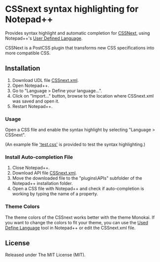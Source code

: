 # CSSnext syntax highlighting for Notepad++ 
Provides syntax highlight and automatic completion for [CSSNext](http://cssnext.io/), using Notepad++'s [User Defined Language](http://udl20.weebly.com/).

CSSNext is a PostCSS plugin that transforms new CSS specifications into more compatible CSS.

## Installation
1. Download UDL file [CSSnext.xml](https://raw.githubusercontent.com/raohmaru/cssnext-npp-udl/master/CSSnext.xml).
2. Open Notepad++.
3. Go to "Language > Define your language...".
4. Click on "Import..." button, browse to the location where CSSnext.xml was saved and open it.
5. Restart Notepad++.

### Usage
Open a CSS file and enable the syntax highlight by selecting "Language > CSSnext".

(An example file ['test.css'](https://raw.githubusercontent.com/raohmaru/cssnext-npp-udl/master/test.css) is provided to test the syntax highlighting.)

### Install Auto-completion File
1. Close Notepad++.
2. Download API file [CSSnext.xml](https://raw.githubusercontent.com/raohmaru/cssnext-npp-udl/master/API/CSSnext.xml).
3. Move the downloaded file to the "plugins\APIs\" subfolder of the Notepad++ installation folder.
4. Open a CSS file with Notepad++ and check if auto-completion is working by typing the name of a property.

### Theme Colors
The theme colors of the CSSnext works better with the theme Monokai. If you want to change the colors to fit your theme, you can use the [Used Define Language](http://docs.notepad-plus-plus.org/index.php/User_Defined_Languages) tool in Notepad++ or edit the CSSnext.xml file.

## License
Released under The MIT License (MIT).
